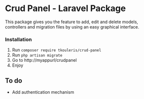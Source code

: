 <h1>Crud Panel - Laravel Package</h1>
<p>
This package gives you the feature to add, edit and delete models, controllers and migration
files by using an easy graphical interface.
</p>

### Installation
1. Run `composer require tkouleris/crud-panel`
2. Run `php artisan migrate`
3. Go to http://myappurl/crudpanel
4. Enjoy

## To do
* Add authentication mechanism


